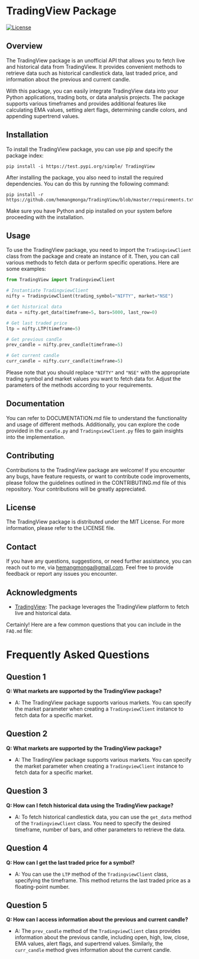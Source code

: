 # TradingView Package

[![License](https://img.shields.io/badge/license-MIT-blue.svg)](LICENSE)

## Overview
The TradingView package is an unofficial API that allows you to fetch live and historical data from TradingView. It provides convenient methods to retrieve data such as historical candlestick data, last traded price, and information about the previous and current candle.

With this package, you can easily integrate TradingView data into your Python applications, trading bots, or data analysis projects. The package supports various timeframes and provides additional features like calculating EMA values, setting alert flags, determining candle colors, and appending supertrend values.

## Installation
To install the TradingView package, you can use pip and specify the package index:

```shell
pip install -i https://test.pypi.org/simple/ TradingView
```

After installing the package, you also need to install the required dependencies. You can do this by running the following command:

```shell
pip install -r https://github.com/hemangmonga/TradingView/blob/master/requirements.txt
```

Make sure you have Python and pip installed on your system before proceeding with the installation.

## Usage
To use the TradingView package, you need to import the `TradingviewClient` class from the package and create an instance of it. Then, you can call various methods to fetch data or perform specific operations. Here are some examples:

```python
from TradingView import TradingviewClient

# Instantiate TradingviewClient
nifty = TradingviewClient(trading_symbol="NIFTY", market="NSE")

# Get historical data
data = nifty.get_data(timeframe=5, bars=5000, last_row=0)

# Get last traded price
ltp = nifty.LTP(timeframe=5)

# Get previous candle
prev_candle = nifty.prev_candle(timeframe=5)

# Get current candle
curr_candle = nifty.curr_candle(timeframe=5)
```

Please note that you should replace `"NIFTY"` and `"NSE"` with the appropriate trading symbol and market values you want to fetch data for. Adjust the parameters of the methods according to your requirements.

## Documentation
You can refer to DOCUMENTATION.md file to understand the functionality and usage of different methods. Additionally, you can explore the code provided in the `candle.py` and `TradingviewClient.py` files to gain insights into the implementation.

## Contributing
Contributions to the TradingView package are welcome! If you encounter any bugs, have feature requests, or want to contribute code improvements, please follow the guidelines outlined in the CONTRIBUTING.md file of this repository. Your contributions will be greatly appreciated.

## License
The TradingView package is distributed under the MIT License. For more information, please refer to the LICENSE file.

## Contact
If you have any questions, suggestions, or need further assistance, you can reach out to me, via hemangmonga@gmail.com. Feel free to provide feedback or report any issues you encounter.

## Acknowledgments
- [TradingView](https://www.tradingview.com/): The package leverages the TradingView platform to fetch live and historical data.

Certainly! Here are a few common questions that you can include in the `FAQ.md` file:

# Frequently Asked Questions

## Question 1

**Q: What markets are supported by the TradingView package?**
- A: The TradingView package supports various markets. You can specify the market parameter when creating a `TradingviewClient` instance to fetch data for a specific market.

## Question 2

**Q: What markets are supported by the TradingView package?**
- A: The TradingView package supports various markets. You can specify the market parameter when creating a `TradingviewClient` instance to fetch data for a specific market.

## Question 3
**Q: How can I fetch historical data using the TradingView package?**
- A: To fetch historical candlestick data, you can use the `get_data` method of the `TradingviewClient` class. You need to specify the desired timeframe, number of bars, and other parameters to retrieve the data.

## Question 4
**Q: How can I get the last traded price for a symbol?**
- A: You can use the `LTP` method of the `TradingviewClient` class, specifying the timeframe. This method returns the last traded price as a floating-point number.

## Question 5
**Q: How can I access information about the previous and current candle?**
- A: The `prev_candle` method of the `TradingviewClient` class provides information about the previous candle, including open, high, low, close, EMA values, alert flags, and supertrend values. Similarly, the `curr_candle` method gives information about the current candle.


